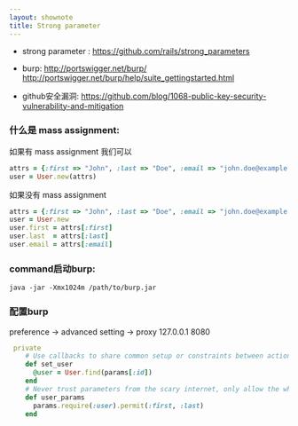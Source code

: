 ```yaml
---
layout: shownote
title: Strong parameter
---
```

- strong parameter :
  <https://github.com/rails/strong_parameters>

- burp:
  <http://portswigger.net/burp/>
  <http://portswigger.net/burp/help/suite_gettingstarted.html>


- github安全漏洞: <https://github.com/blog/1068-public-key-security-vulnerability-and-mitigation>

### 什么是 mass assignment:

如果有 mass assignment 我们可以

~~~ ruby
attrs = {:first => "John", :last => "Doe", :email => "john.doe@example.com"}
user = User.new(attrs)
~~~

如果没有 mass assignment

~~~ ruby
attrs = {:first => "John", :last => "Doe", :email => "john.doe@example.com"}
user = User.new
user.first = attrs[:first]
user.last  = attrs[:last]
user.email = attrs[:email]
~~~

### command启动burp:

~~~
java -jar -Xmx1024m /path/to/burp.jar
~~~

### 配置burp
preference -> advanced setting -> proxy
127.0.0.1 8080 


~~~ ruby
 private
    # Use callbacks to share common setup or constraints between actions.
    def set_user
      @user = User.find(params[:id])
    end
    # Never trust parameters from the scary internet, only allow the white list through.
    def user_params
      params.require(:user).permit(:first, :last)
    end
~~~


